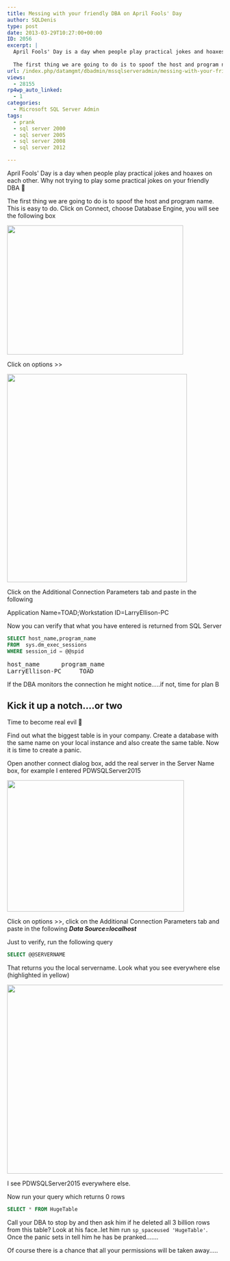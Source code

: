 ```yaml
---
title: Messing with your friendly DBA on April Fools' Day
author: SQLDenis
type: post
date: 2013-03-29T10:27:00+00:00
ID: 2056
excerpt: |
  April Fools' Day is a day when people play practical jokes and hoaxes on each other. Why not trying to play some practical jokes on your friendly DBA :-)
  
  The first thing we are going to do is to spoof the host and program name. This is easy to do. Click on Connect, choose Database Engine, you will see the following box
url: /index.php/datamgmt/dbadmin/mssqlserveradmin/messing-with-your-friendly-dba/
views:
  - 28155
rp4wp_auto_linked:
  - 1
categories:
  - Microsoft SQL Server Admin
tags:
  - prank
  - sql server 2000
  - sql server 2005
  - sql server 2008
  - sql server 2012

---
```

April Fools' Day is a day when people play practical jokes and hoaxes on each other. Why not trying to play some practical jokes on your friendly DBA 🙂

The first thing we are going to do is to spoof the host and program name. This is easy to do. Click on Connect, choose Database Engine, you will see the following box

<div class="image_block">
  <a href="https://lessthandot.z19.web.core.windows.net/wp-content/uploads/blogs/DataMgmt/Denis/SQL2013/AprilFools1.PNG?mtime=1364551429"><img alt="" src="https://lessthandot.z19.web.core.windows.net/wp-content/uploads/blogs/DataMgmt/Denis/SQL2013/AprilFools1.PNG?mtime=1364551429" width="411" height="301" /></a>
</div>

Click on options >>

<div class="image_block">
  <a href="https://lessthandot.z19.web.core.windows.net/wp-content/uploads/blogs/DataMgmt/Denis/SQL2013/AprilFools2.PNG?mtime=1364551448"><img alt="" src="https://lessthandot.z19.web.core.windows.net/wp-content/uploads/blogs/DataMgmt/Denis/SQL2013/AprilFools2.PNG?mtime=1364551448" width="420" height="485" /></a>
</div>

Click on the Additional Connection Parameters tab and paste in the following

Application Name=TOAD;Workstation ID=LarryEllison-PC

Now you can verify that what you have entered is returned from SQL Server

```sql
SELECT host_name,program_name 
FROM  sys.dm_exec_sessions
WHERE session_id = @@spid
```



<pre>host_name	    program_name
LarryEllison-PC	    TOAD</pre>

If the DBA monitors the connection he might notice.....if not, time for plan B

## Kick it up a notch....or two

Time to become real evil 🙂
  
Find out what the biggest table is in your company. Create a database with the same name on your local instance and also create the same table. Now it is time to create a panic.
  
Open another connect dialog box, add the real server in the Server Name box, for example I entered PDWSQLServer2015

<div class="image_block">
  <a href="https://lessthandot.z19.web.core.windows.net/wp-content/uploads/blogs/DataMgmt/Denis/SQL2013/AprilFools3.PNG?mtime=1364551852"><img alt="" src="https://lessthandot.z19.web.core.windows.net/wp-content/uploads/blogs/DataMgmt/Denis/SQL2013/AprilFools3.PNG?mtime=1364551852" width="413" height="306" /></a>
</div>

Click on options >>, click on the Additional Connection Parameters tab and paste in the following _**Data Source=localhost**_

Just to verify, run the following query

```sql
SELECT @@SERVERNAME
```

That returns you the local servername. Look what you see everywhere else (highlighted in yellow)

<div class="image_block">
  <a href="https://lessthandot.z19.web.core.windows.net/wp-content/uploads/blogs/DataMgmt/Denis/SQL2013/AprilFools4.PNG?mtime=1364552737"><img alt="" src="https://lessthandot.z19.web.core.windows.net/wp-content/uploads/blogs/DataMgmt/Denis/SQL2013/AprilFools4.PNG?mtime=1364552737" width="713" height="440" /></a>
</div>

I see PDWSQLServer2015 everywhere else.
  
Now run your query which returns 0 rows

```sql
SELECT * FROM HugeTable
```

Call your DBA to stop by and then ask him if he deleted all 3 billion rows from this table? Look at his face..let him run `sp_spaceused 'HugeTable'`. Once the panic sets in tell him he has be pranked.......

Of course there is a chance that all your permissions will be taken away.....